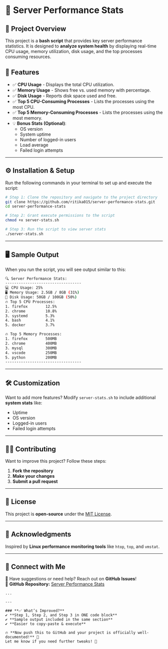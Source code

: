 # 🚀 Server Performance Stats

## 📖 Project Overview  
This project is a **bash script** that provides key server performance statistics. It is designed to **analyze system health** by displaying real-time CPU usage, memory utilization, disk usage, and the top processes consuming resources.

## 🎯 Features
- ✅ **CPU Usage** - Displays the total CPU utilization.
- ✅ **Memory Usage** - Shows free vs. used memory with percentage.
- ✅ **Disk Usage** - Reports disk space used and free.
- ✅ **Top 5 CPU-Consuming Processes** - Lists the processes using the most CPU.
- ✅ **Top 5 Memory-Consuming Processes** - Lists the processes using the most memory.
- 💡 **Bonus Stats (Optional)**:
  - OS version
  - System uptime
  - Number of logged-in users
  - Load average
  - Failed login attempts

---

## ⚙️ Installation & Setup  

Run the following commands in your terminal to set up and execute the script:  

```bash
# Step 1: Clone the repository and navigate to the project directory
git clone https://github.com/ritika015/server-performance-stats.git
cd server-performance-stats

# Step 2: Grant execute permissions to the script
chmod +x server-stats.sh

# Step 3: Run the script to view server stats
./server-stats.sh
```

---

## 🖥️ Sample Output  
When you run the script, you will see output similar to this:  
```bash
🔍 Server Performance Stats:
----------------------------------
💻 CPU Usage: 25%
🖥️ Memory Usage: 2.5GB / 8GB (31%)
💾 Disk Usage: 50GB / 100GB (50%)
🔥 Top 5 CPU Processes:
1. firefox        12.5%
2. chrome         10.8%
3. systemd        5.3%
4. bash           4.1%
5. docker         3.7%

🔥 Top 5 Memory Processes:
1. firefox        500MB
2. chrome         400MB
3. mysql          300MB
4. vscode         250MB
5. python         200MB
----------------------------------
```

---

## 🛠️ Customization  
Want to add more features? Modify `server-stats.sh` to include additional **system stats** like:  
- Uptime  
- OS version  
- Logged-in users  
- Failed login attempts  

---

## 👨‍💻 Contributing  
Want to improve this project? Follow these steps:  
1. **Fork the repository**  
2. **Make your changes**  
3. **Submit a pull request**  

---

## 📜 License  
This project is **open-source** under the [MIT License](LICENSE).  

---

## 🌟 Acknowledgments  
Inspired by **Linux performance monitoring tools** like `htop`, `top`, and `vmstat`.  

---

## 🔗 Connect with Me  
💬 Have suggestions or need help? Reach out on **GitHub Issues**!  
📌 **GitHub Repository:** [Server Performance Stats](https://github.com/ritika015/server-performance-stats)  
```
...

---

### **✅ What’s Improved?**
✔ **Step 1, Step 2, and Step 3 in ONE code block**  
✔ **Sample output included in the same section**  
✔ **Easier to copy-paste & execute**  

🔥 **Now push this to GitHub and your project is officially well-documented!** 🚀  
Let me know if you need further tweaks! 💪
